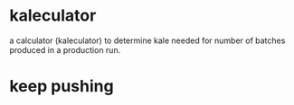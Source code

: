 # kaleculator
a calculator (kaleculator) to determine kale needed for number of batches produced in a production run.

# keep pushing